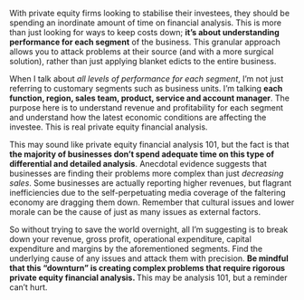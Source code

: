 <p>With private equity firms looking to stabilise their investees, they should be spending an inordinate amount of time on financial analysis. This is more than just looking for ways to keep costs down; <strong>it&#8217;s about understanding performance for each segment</strong> of the business. This granular approach allows you to attack problems at their source (and with a more surgical solution), rather than just applying blanket edicts to the entire business.</p><p>When I talk about <em>all levels of performance for each segment</em>, I&#8217;m not just referring to customary segments such as business units. I&#8217;m talking <strong>each function, region, sales team, product, service and account manager</strong>. The purpose here is to understand revenue and profitability for each segment and understand how the latest economic conditions are affecting the investee. This is real private equity financial analysis.</p><p>This may sound like private equity financial analysis 101, but the fact is that<strong> the majority of businesses don&#8217;t spend adequate time on this type of differential and detailed analysis</strong>. Anecdotal evidence suggests that businesses are finding their problems more complex than just <em>decreasing </em><em>sales</em>. Some businesses are actually reporting higher revenues, but flagrant inefficiencies due to the self-perpetuating media coverage of the faltering economy are dragging them down. Remember that cultural issues and lower morale can be the cause of just as many issues as external factors.</p><p>So without trying to save the world overnight, all I&#8217;m suggesting is to break down your revenue, gross profit, operational expenditure, capital expenditure and margins by the aforementioned segments. Find the underlying cause of any issues and attack them with precision. <strong>Be mindful that this &#8220;downturn&#8221; is creating complex problems that require rigorous private equity financial analysis. </strong>This may be analysis 101, but a reminder can&#8217;t hurt.</p>
